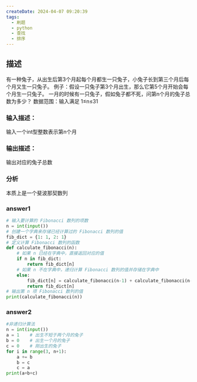 ```yaml
---
createDate: 2024-04-07 09:20:39
tags:
  - 刷题
  - python
  - 查找
  - 排序
---
```

## 描述
有一种兔子，从出生后第3个月起每个月都生一只兔子，小兔子长到第三个月后每个月又生一只兔子。
例子：假设一只兔子第3个月出生，那么它第5个月开始会每个月生一只兔子。
一月的时候有一只兔子，假如兔子都不死，问第n个月的兔子总数为多少？
数据范围：输入满足 1≤n≤31 
### 输入描述：
输入一个int型整数表示第n个月
### 输出描述：
输出对应的兔子总数
### 分析
本质上是一个斐波那契数列
### answer1
```python
# 输入要计算的 Fibonacci 数列的项数
n = int(input())
# 创建一个字典来存储已经计算过的 Fibonacci 数列的值
fib_dict = {1: 1, 2: 1}
# 定义计算 Fibonacci 数列的函数
def calculate_fibonacci(n):
    # 如果 n 已经在字典中，直接返回对应的值
    if n in fib_dict:
        return fib_dict[n]
    # 如果 n 不在字典中，递归计算 Fibonacci 数列的值并存储在字典中
    else:
        fib_dict[n] = calculate_fibonacci(n-1) + calculate_fibonacci(n-2)
        return fib_dict[n]
# 输出第 n 项 Fibonacci 数列的值
print(calculate_fibonacci(n))
```
### answer2
```python
#非递归计算法
n = int(input())
a = 1    # 出生不短于两个月的兔子
b = 0    # 出生一个月的兔子
c = 0    # 刚出生的兔子
for i in range(3, n+1):
    a += b
    b = c
    c = a
print(a+b+c)
```